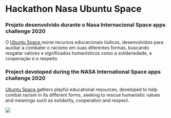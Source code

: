 # Hackathon Nasa Ubuntu Space

<h3>Projeto desenvolvido durante o Nasa Internacional Space apps challenge 2020</h3>

O <a href="http://tatyanecalixto.com.br/HackathonNasa-UbuntuSpace/index.html"> Ubuntu Space </a> reúne recursos educacionais lúdicos, desenvolvidos para auxiliar a combater o racismo em suas diferentes formas, buscando resgatar valores e significados humanísticos como a solidariedade, a cooperação e o respeito.

<h3>Project developed during the NASA International Space apps challenge 2020</h3>

<a href="http://tatyanecalixto.com.br/HackathonNasa-UbuntuSpace/index.html">Ubuntu Space  </a>  gathers playful educational resources, developed to help combat racism in its different forms, seeking to rescue humanistic values and meanings such as solidarity, cooperation and respect.

<img src="./images/capa 1.png">
